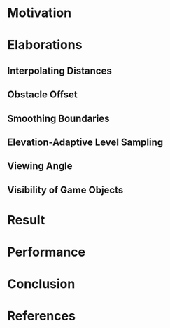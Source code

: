 
# Motivation


# Elaborations

## Interpolating Distances

## Obstacle Offset

## Smoothing Boundaries

## Elevation-Adaptive Level Sampling

## Viewing Angle

## Visibility of Game Objects

# Result

# Performance

# Conclusion

# References